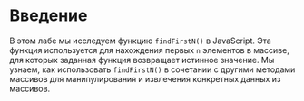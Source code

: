 # Введение

В этом лабе мы исследуем функцию `findFirstN()` в JavaScript. Эта функция используется для нахождения первых `n` элементов в массиве, для которых заданная функция возвращает истинное значение. Мы узнаем, как использовать `findFirstN()` в сочетании с другими методами массивов для манипулирования и извлечения конкретных данных из массивов.
